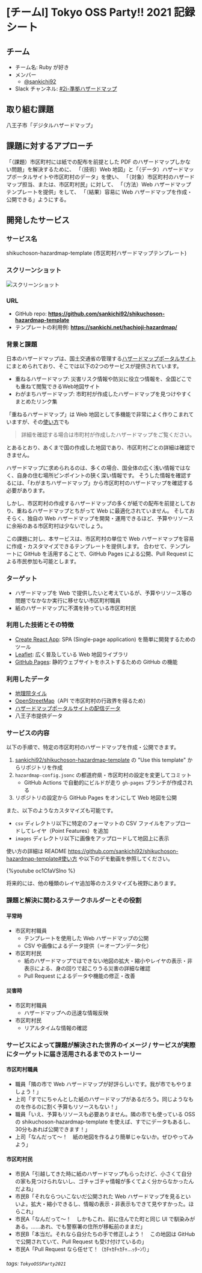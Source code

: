 # [チームI] Tokyo OSS Party!! 2021 記録シート

## チーム

- チーム名: Ruby が好き
- メンバー
  - [@sankichi92](https://github.com/sankichi92)
- Slack チャンネル: [#2i-準拠ハザードマップ](https://tokyoossparty.slack.com/archives/C02NSHFJ1CY)

## 取り組む課題

八王子市「デジタルハザードマップ」

## 課題に対するアプローチ

「（課題）市区町村には紙での配布を前提とした PDF のハザードマップしかない問題」を解決するために、
「（技術）Web 地図」と「（データ）ハザードマップポータルサイトや市区町村のデータ」を使い、
「（対象）市区町村のハザードマップ担当、または、市区町村民」に対して、
「（方法）Web ハザードマップテンプレートを提供」をして、
「（結果）容易に Web ハザードマップを作成・公開できる」ようにする。

## 開発したサービス

### サービス名

shikuchoson-hazardmap-template (市区町村ハザードマップテンプレート)

### スクリーンショット

![スクリーンショット](https://raw.githubusercontent.com/sankichi92/shikuchoson-hazardmap-template/main/docs/screenshot.png)

### URL

- GitHub repo: **https://github.com/sankichi92/shikuchoson-hazardmap-template**
- テンプレートの利用例: **https://sankichi.net/hachioji-hazardmap/**

### 背景と課題

日本のハザードマップは、国土交通省の管理する[ハザードマップポータルサイト](https://disaportal.gsi.go.jp/)にまとめられており、そこでは以下の2つのサービスが提供されています。

- 重ねるハザードマップ: 災害リスク情報や防災に役立つ情報を、全国どこでも重ねて閲覧できるWeb地図サイト
- わがまちハザードマップ: 市町村が作成したハザードマップを見つけやすくまとめたリンク集

「重ねるハザードマップ」は Web 地図として多機能で非常によく作りこまれていますが、その[使い方](https://disaportal.gsi.go.jp/hazardmap/pamphlet/pamphlet.html)でも

> 詳細を確認する場合は市町村が作成したハザードマップをご覧ください。

とあるとおり、あくまで国の作成した地図であり、市区町村ごとの詳細は確認できません。

ハザードマップに求められるのは、多くの場合、国全体の広く浅い情報ではなく、自身の住む場所ピンポイントの狭く深い情報です。
そうした情報を確認するには、「わがまちハザードマップ」から市区町村のハザードマップを確認する必要があります。

しかし、市区町村の作成するハザードマップの多くが紙での配布を前提としており、重ねるハザードマップとちがって Web に最適化されていません。
そしておそらく、独自の Web ハザードマップを開発・運用できるほど、予算やリソースに余裕のある市区町村は少ないでしょう。

この課題に対し、本サービスは、市区町村の単位で Web ハザードマップを容易に作成・カスタマイズできるテンプレートを提供します。
合わせて、テンプレートに GitHub を活用することで、GitHub Pages による公開、Pull Request による市民参加も可能とします。

### ターゲット

- ハザードマップを Web で提供したいと考えているが、予算やリソース等の問題でなかなか実行に移せない市区町村職員
- 紙のハザードマップに不満を持っている市区町村民

### 利用した技術とその特徴

- [Create React App](https://create-react-app.dev/): SPA (Single-page application) を簡単に開発するためのツール
- [Leaflet](https://leafletjs.com/): 広く普及している Web 地図ライブラリ
- [GitHub Pages](https://docs.github.com/ja/pages): 静的ウェブサイトをホストするための GitHub の機能

### 利用したデータ

- [地理院タイル](https://maps.gsi.go.jp/development/ichiran.html)
- [OpenStreetMap](https://www.openstreetmap.org/)（API で市区町村の行政界を得るため）
- [ハザードマップポータルサイトの配信データ](https://disaportal.gsi.go.jp/hazardmap/copyright/opendata.html)
- 八王子市提供データ

### サービスの内容

以下の手順で、特定の市区町村のハザードマップを作成・公開できます。

1. [sankichi92/shikuchoson-hazardmap-template](https://github.com/sankichi92/shikuchoson-hazardmap-template) の "Use this template" からリポジトリを作成
2. `hazardmap-config.jsonc` の都道府県・市区町村の設定を変更してコミット
   - GitHub Actions で自動的にビルドが走り `gh-pages` ブランチが作成される
3. リポジトリの設定から GitHub Pages をオンにして Web 地図を公開

また、以下のようなカスタマイズも可能です。

- `csv` ディレクトリ以下に特定のフォーマットの CSV ファイルをアップロードしてレイヤ（Point Features）を追加
- `images` ディレクトリ以下に画像をアップロードして地図上に表示

使い方の詳細は README https://github.com/sankichi92/shikuchoson-hazardmap-template#使い方 や以下のデモ動画を参照してください。

{%youtube oc1CfaVSlno %}

将来的には、他の種類のレイヤ追加等のカスタマイズも視野にあります。

### 課題と解決に関わるステークホルダーとその役割

#### 平常時

- 市区町村職員
  - テンプレートを使用した Web ハザードマップの公開
  - CSV や画像によるデータ提供（＝オープンデータ化）
- 市区町村民
  - 紙のハザードマップではできない地図の拡大・縮小やレイヤの表示・非表示による、身の回りで起こりうる災害の詳細な確認
  - Pull Request によるデータや機能の修正・改善

#### 災害時

- 市区町村職員
  - ハザードマップへの迅速な情報反映 
- 市区町村民
  - リアルタイムな情報の確認

### サービスによって課題が解決された世界のイメージ / サービスが実際にターゲットに届き活用されるまでのストーリー

#### 市区町村職員

- 職員「隣の市で Web ハザードマップが好評らしいです。我が市でもやりましょう！」
- 上司「すでにちゃんとした紙のハザードマップがあるだろう。同じようなものを作るのに割く予算もリソースもない！」
- 職員「いえ、予算もリソースも必要ありません。隣の市でも使っている OSS の shikuchoson-hazardmap-template を使えば、すでにデータもあるし、30分もあれば公開できます！」
- 上司「なんだって〜！　紙の地図を作るより簡単じゃないか。ぜひやってみよう」

#### 市区町村民

- 市民A「引越してきた時に紙のハザードマップもらったけど、小さくて自分の家も見つけられないし、ゴチャゴチャ情報が多くてよく分からなかったんだよね」
- 市民B「それならついこないだ公開された Web ハザードマップを見るといいよ。拡大・縮小できるし、情報の表示・非表示もできて見やすかった。ほらこれ」
- 市民A「なんだって〜！　しかもこれ、前に住んでた町と同じ UI で馴染みがある。……あれ、でも警察署の住所が移転前のままだ」
- 市民B「本当だ。それなら自分たちの手で修正しよう！　この地図は GitHub で公開されていて、Pull Request も受け付けているの」
- 市民A「Pull Request なら任せて！（ｶﾁｬｶﾁｬｶﾁｬ…ｯﾀｰﾝ!）」

###### tags: `TokyoOSSParty2021`
